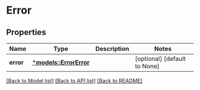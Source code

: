 # Error

## Properties
Name | Type | Description | Notes
------------ | ------------- | ------------- | -------------
**error** | [***models::ErrorError**](error_error.md) |  | [optional] [default to None]

[[Back to Model list]](../README.md#documentation-for-models) [[Back to API list]](../README.md#documentation-for-api-endpoints) [[Back to README]](../README.md)


